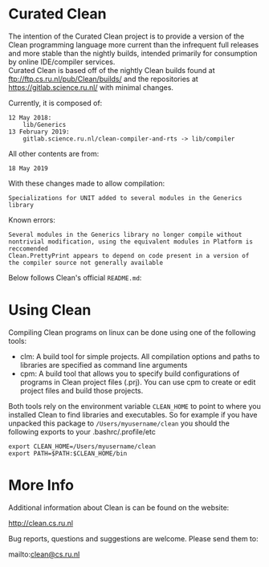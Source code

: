 # Curated Clean

The intention of the Curated Clean project is to provide a version of the Clean programming language more current than the infrequent full releases and more stable than the nightly builds, intended primarily for consumption by online IDE/compiler services.  
Curated Clean is based off of the nightly Clean builds found at ftp://ftp.cs.ru.nl/pub/Clean/builds/ and the repositories at https://gitlab.science.ru.nl/ with minimal changes. 

Currently, it is composed of:

	12 May 2018:
		lib/Generics
	13 February 2019:
		gitlab.science.ru.nl/clean-compiler-and-rts -> lib/compiler

All other contents are from:

	18 May 2019

With these changes made to allow compilation:

	Specializations for UNIT added to several modules in the Generics library

Known errors:

	Several modules in the Generics library no longer compile without nontrivial modification, using the equivalent modules in Platform is reccomended
	Clean.PrettyPrint appears to depend on code present in a version of the compiler source not generally available

Below follows Clean's official `README.md`:

# Using Clean

Compiling Clean programs on linux can be done using one of the following tools:

- clm: A build tool for simple projects. All compilation options and paths to libraries are specified as command line arguments
- cpm: A build tool that allows you to specify build configurations of programs in Clean project files (.prj).
       You can use cpm to create or edit project files and build those projects.

Both tools rely on the environment variable `CLEAN_HOME` to point to where you installed Clean to find libraries and executables.
So for example if you have unpacked this package to `/Users/myusername/clean` you should the following exports to your .bashrc/.profile/etc
```
export CLEAN_HOME=/Users/myusername/clean
export PATH=$PATH:$CLEAN_HOME/bin
```

# More Info

Additional information about Clean is can be found on the website:

  http://clean.cs.ru.nl

Bug reports, questions and suggestions are welcome. Please send them to:

  mailto:clean@cs.ru.nl
